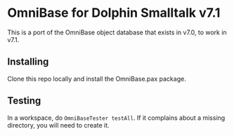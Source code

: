 # OmniBase for Dolphin Smalltalk v7.1

This is a port of the OmniBase object database that exists in v7.0, to work in v7.1.

## Installing

Clone this repo locally and install the OmniBase.pax package.

## Testing

In a workspace, do `OmniBaseTester testAll`. If it complains about a missing directory, you will need to create it.
